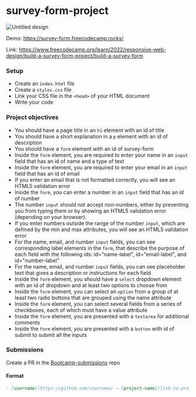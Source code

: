 # survey-form-project

![Untitled design](https://github.com/codeskills-dev/bootcamp-starter/assets/67395687/01821ae8-26dd-45ea-8de6-2ac551664855)

Demo: https://survey-form.freecodecamp.rocks/

Link: https://www.freecodecamp.org/learn/2022/responsive-web-design/build-a-survey-form-project/build-a-survey-form

### Setup

- Create an `index.html` file
- Create a `styles.css` file
- Link your CSS file in the `<head>` of your HTML document
- Write your code

### Project objectives

- You should have a page title in an `h1` element with an id of title
- You should have a short explanation in a `p` element with an id of description
- You should have a `form` element with an id of survey-form
- Inside the `form` element, you are required to enter your name in an `input` field that has an id of name and a type of text
- Inside the `form` element, you are required to enter your email in an `input` field that has an id of email
- If you enter an email that is not formatted correctly, you will see an HTML5 validation error
- Inside the `form`, you can enter a number in an `input` field that has an id of number
- The number `input` should not accept non-numbers, either by preventing you from typing them or by showing an HTML5 validation error (depending on your browser).
- If you enter numbers outside the range of the number `input`, which are defined by the min and max attributes, you will see an HTML5 validation error
- For the name, email, and number `input` fields, you can see corresponding label elements in the `form`, that describe the purpose of each field with the following ids: id="name-label", id="email-label", and id="number-label"
- For the name, email, and number `input` fields, you can see placeholder text that gives a description or instructions for each field
- Inside the `form` element, you should have a `select` dropdown element with an id of dropdown and at least two options to choose from
- Inside the `form` element, you can select an `option` from a group of at least two radio buttons that are grouped using the name attribute
- Inside the `form` element, you can select several fields from a series of checkboxes, each of which must have a value attribute
- Inside the `form` element, you are presented with a `textarea` for additional comments
- Inside the `form` element, you are presented with a `button` with id of submit to submit all the inputs

### Submissions

Create a PR in the [Bootcamp-submissions](https://github.com/codeskills-dev/bootcamp-submissions) repo

#### Format

```md
- [username](https://github.com/username) - [project-name](link-to-project-branch)
```
